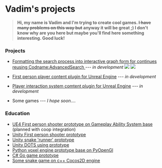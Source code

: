 # Vadim's projects
> **Hi, my name is Vadim and I'm trying to create cool games. ~~I have many problems on this way but~~ anyway it will be great ;) I don't know why are you here but maybe you'll find here something interesting. Good luck!**


### Projects
- [Formatting the search process into interactive graph form for continues reusing Codname:AdvancedSearch ](https://github.com/PLATnya/advanced-search) --- *in development*
  ![](https://drive.google.com/uc?export=view&id=1LFeaqwoqC7vv0So6MgFPAv5RLts0WZ7y)  ![](https://drive.google.com/uc?export=view&id=1FqFVYEFrF63vVwFqXuBsa2DjUK5LVDHL)

- [First person player content plugin for Unreal Engine](https://github.com/PLATnya/FirstPersonPlayerPlugin) --- *in development*
- [Player interaction system comtent plugin for Unreal Engine](https://github.com/PLATnya/InteractionSystemPlugin) --- *in development*
- Some games ---  *I hope soon....*

### Education
- [UE4 First person shooter prototype on Gameplay Ability System base](https://github.com/PLATnya/SampleUnrealCoopShooter) (planned with coop integration)
- [Unity First person shooter prototype](https://github.com/PLATnya/ZHV-2019ShotterGamePrototype)
- [Unity snake 'runner' prototype](https://github.com/PLATnya/SnakePrototype)
- [Unity DOTS using prototype](https://github.com/PLATnya/RainPrototype)
- [Python voxel engine prototype base on PyOpenGl](https://github.com/PLATnya/VoxelEngine)
- [C# Go game prototype](https://github.com/PLATnya/GoGame)
- [Some snake game on c++ Cocos2D engine](https://github.com/PLATnya/FlowerGame)
